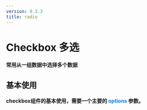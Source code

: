 ```yaml
---
version: 0.3.3
title: radio
---
```

# Checkbox 多选 <a href="https://github.com/Ningstyle/mzlui-doc/blob/main/src/page/md/checkbox/rd1.md" target="_back" title="您可在Github上编辑此页面"><i class="iconfont m-icon-bianji" style="font-size:25px;color:#0e80eb"></i></a>

#### 常用从一组数据中选择多个数据
## 基本使用
#### checkbox组件的基本使用，需要一个主要的 <font color=#0e80eb>**options**</font> 参数。
<br/>